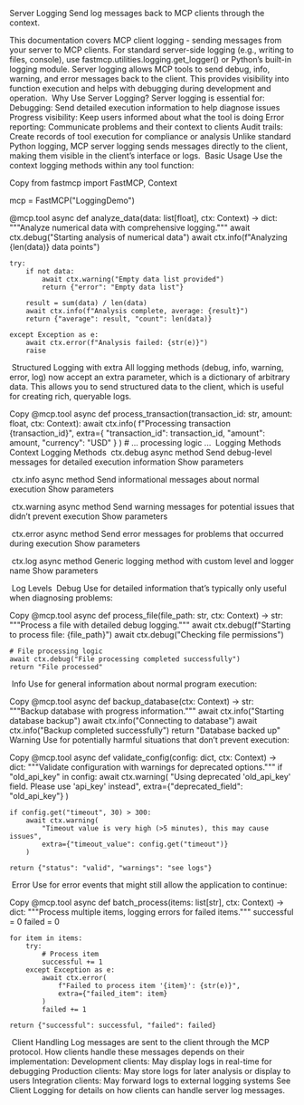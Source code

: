 Server Logging
Send log messages back to MCP clients through the context.

This documentation covers MCP client logging - sending messages from your server to MCP clients. For standard server-side logging (e.g., writing to files, console), use fastmcp.utilities.logging.get_logger() or Python’s built-in logging module.
Server logging allows MCP tools to send debug, info, warning, and error messages back to the client. This provides visibility into function execution and helps with debugging during development and operation.
​
Why Use Server Logging?
Server logging is essential for:
Debugging: Send detailed execution information to help diagnose issues
Progress visibility: Keep users informed about what the tool is doing
Error reporting: Communicate problems and their context to clients
Audit trails: Create records of tool execution for compliance or analysis
Unlike standard Python logging, MCP server logging sends messages directly to the client, making them visible in the client’s interface or logs.
​
Basic Usage
Use the context logging methods within any tool function:

Copy
from fastmcp import FastMCP, Context

mcp = FastMCP("LoggingDemo")

@mcp.tool
async def analyze_data(data: list[float], ctx: Context) -> dict:
    """Analyze numerical data with comprehensive logging."""
    await ctx.debug("Starting analysis of numerical data")
    await ctx.info(f"Analyzing {len(data)} data points")
    
    try:
        if not data:
            await ctx.warning("Empty data list provided")
            return {"error": "Empty data list"}
        
        result = sum(data) / len(data)
        await ctx.info(f"Analysis complete, average: {result}")
        return {"average": result, "count": len(data)}
        
    except Exception as e:
        await ctx.error(f"Analysis failed: {str(e)}")
        raise
​
Structured Logging with extra
All logging methods (debug, info, warning, error, log) now accept an extra parameter, which is a dictionary of arbitrary data. This allows you to send structured data to the client, which is useful for creating rich, queryable logs.

Copy
@mcp.tool
async def process_transaction(transaction_id: str, amount: float, ctx: Context):
    await ctx.info(
        f"Processing transaction {transaction_id}",
        extra={
            "transaction_id": transaction_id,
            "amount": amount,
            "currency": "USD"
        }
    )
    # ... processing logic ...
​
Logging Methods
Context Logging Methods
​
ctx.debug
async method
Send debug-level messages for detailed execution information
Show parameters

​
ctx.info
async method
Send informational messages about normal execution
Show parameters

​
ctx.warning
async method
Send warning messages for potential issues that didn’t prevent execution
Show parameters

​
ctx.error
async method
Send error messages for problems that occurred during execution
Show parameters

​
ctx.log
async method
Generic logging method with custom level and logger name
Show parameters

​
Log Levels
​
Debug
Use for detailed information that’s typically only useful when diagnosing problems:

Copy
@mcp.tool
async def process_file(file_path: str, ctx: Context) -> str:
    """Process a file with detailed debug logging."""
    await ctx.debug(f"Starting to process file: {file_path}")
    await ctx.debug("Checking file permissions")
    
    # File processing logic
    await ctx.debug("File processing completed successfully")
    return "File processed"
​
Info
Use for general information about normal program execution:

Copy
@mcp.tool
async def backup_database(ctx: Context) -> str:
    """Backup database with progress information."""
    await ctx.info("Starting database backup")
    await ctx.info("Connecting to database")
    await ctx.info("Backup completed successfully")
    return "Database backed up"
​
Warning
Use for potentially harmful situations that don’t prevent execution:

Copy
@mcp.tool
async def validate_config(config: dict, ctx: Context) -> dict:
    """Validate configuration with warnings for deprecated options."""
    if "old_api_key" in config:
        await ctx.warning(
            "Using deprecated 'old_api_key' field. Please use 'api_key' instead",
            extra={"deprecated_field": "old_api_key"}
        )
    
    if config.get("timeout", 30) > 300:
        await ctx.warning(
            "Timeout value is very high (>5 minutes), this may cause issues",
            extra={"timeout_value": config.get("timeout")}
        )
    
    return {"status": "valid", "warnings": "see logs"}
​
Error
Use for error events that might still allow the application to continue:

Copy
@mcp.tool
async def batch_process(items: list[str], ctx: Context) -> dict:
    """Process multiple items, logging errors for failed items."""
    successful = 0
    failed = 0
    
    for item in items:
        try:
            # Process item
            successful += 1
        except Exception as e:
            await ctx.error(
                f"Failed to process item '{item}': {str(e)}",
                extra={"failed_item": item}
            )
            failed += 1
    
    return {"successful": successful, "failed": failed}
​
Client Handling
Log messages are sent to the client through the MCP protocol. How clients handle these messages depends on their implementation:
Development clients: May display logs in real-time for debugging
Production clients: May store logs for later analysis or display to users
Integration clients: May forward logs to external logging systems
See Client Logging for details on how clients can handle server log messages.